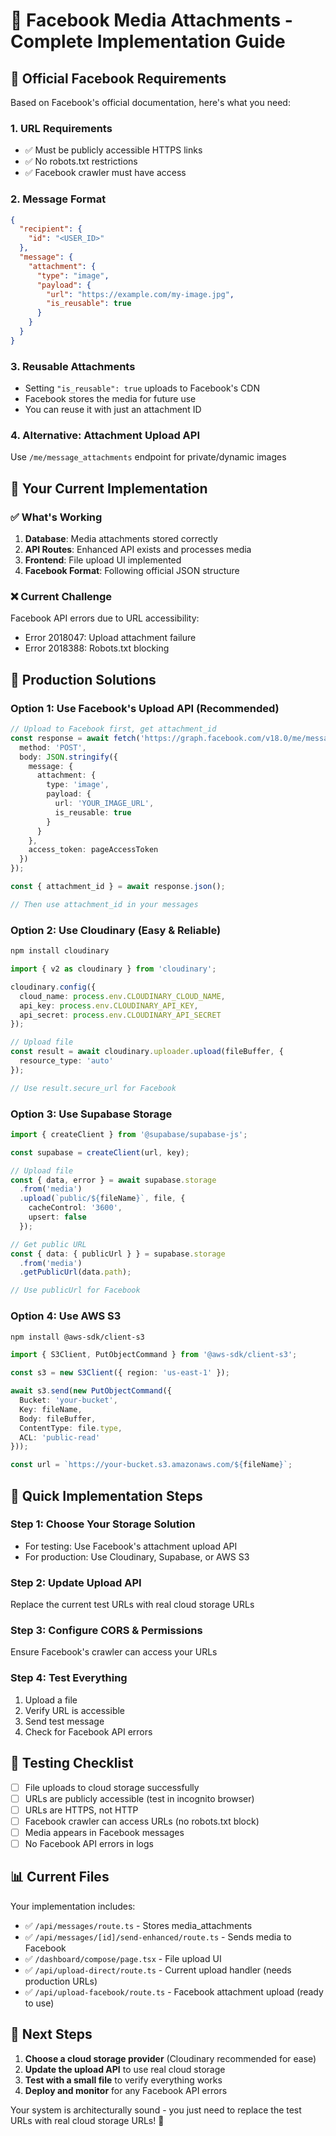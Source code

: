 # 📸 Facebook Media Attachments - Complete Implementation Guide

## 🎯 **Official Facebook Requirements**

Based on Facebook's official documentation, here's what you need:

### **1. URL Requirements**
- ✅ Must be publicly accessible HTTPS links
- ✅ No robots.txt restrictions
- ✅ Facebook crawler must have access

### **2. Message Format**
```json
{
  "recipient": {
    "id": "<USER_ID>"
  },
  "message": {
    "attachment": {
      "type": "image",
      "payload": {
        "url": "https://example.com/my-image.jpg",
        "is_reusable": true
      }
    }
  }
}
```

### **3. Reusable Attachments**
- Setting `"is_reusable": true` uploads to Facebook's CDN
- Facebook stores the media for future use
- You can reuse it with just an attachment ID

### **4. Alternative: Attachment Upload API**
Use `/me/message_attachments` endpoint for private/dynamic images

## 🚀 **Your Current Implementation**

### **✅ What's Working**
1. **Database**: Media attachments stored correctly
2. **API Routes**: Enhanced API exists and processes media
3. **Frontend**: File upload UI implemented
4. **Facebook Format**: Following official JSON structure

### **❌ Current Challenge**
Facebook API errors due to URL accessibility:
- Error 2018047: Upload attachment failure
- Error 2018388: Robots.txt blocking

## 🔧 **Production Solutions**

### **Option 1: Use Facebook's Upload API (Recommended)**
```typescript
// Upload to Facebook first, get attachment_id
const response = await fetch('https://graph.facebook.com/v18.0/me/message_attachments', {
  method: 'POST',
  body: JSON.stringify({
    message: {
      attachment: {
        type: 'image',
        payload: {
          url: 'YOUR_IMAGE_URL',
          is_reusable: true
        }
      }
    },
    access_token: pageAccessToken
  })
});

const { attachment_id } = await response.json();

// Then use attachment_id in your messages
```

### **Option 2: Use Cloudinary (Easy & Reliable)**
```bash
npm install cloudinary
```

```typescript
import { v2 as cloudinary } from 'cloudinary';

cloudinary.config({
  cloud_name: process.env.CLOUDINARY_CLOUD_NAME,
  api_key: process.env.CLOUDINARY_API_KEY,
  api_secret: process.env.CLOUDINARY_API_SECRET
});

// Upload file
const result = await cloudinary.uploader.upload(fileBuffer, {
  resource_type: 'auto'
});

// Use result.secure_url for Facebook
```

### **Option 3: Use Supabase Storage**
```typescript
import { createClient } from '@supabase/supabase-js';

const supabase = createClient(url, key);

// Upload file
const { data, error } = await supabase.storage
  .from('media')
  .upload(`public/${fileName}`, file, {
    cacheControl: '3600',
    upsert: false
  });

// Get public URL
const { data: { publicUrl } } = supabase.storage
  .from('media')
  .getPublicUrl(data.path);

// Use publicUrl for Facebook
```

### **Option 4: Use AWS S3**
```bash
npm install @aws-sdk/client-s3
```

```typescript
import { S3Client, PutObjectCommand } from '@aws-sdk/client-s3';

const s3 = new S3Client({ region: 'us-east-1' });

await s3.send(new PutObjectCommand({
  Bucket: 'your-bucket',
  Key: fileName,
  Body: fileBuffer,
  ContentType: file.type,
  ACL: 'public-read'
}));

const url = `https://your-bucket.s3.amazonaws.com/${fileName}`;
```

## 🎯 **Quick Implementation Steps**

### **Step 1: Choose Your Storage Solution**
- For testing: Use Facebook's attachment upload API
- For production: Use Cloudinary, Supabase, or AWS S3

### **Step 2: Update Upload API**
Replace the current test URLs with real cloud storage URLs

### **Step 3: Configure CORS & Permissions**
Ensure Facebook's crawler can access your URLs

### **Step 4: Test Everything**
1. Upload a file
2. Verify URL is accessible
3. Send test message
4. Check for Facebook API errors

## 🧪 **Testing Checklist**

- [ ] File uploads to cloud storage successfully
- [ ] URLs are publicly accessible (test in incognito browser)
- [ ] URLs are HTTPS, not HTTP
- [ ] Facebook crawler can access URLs (no robots.txt block)
- [ ] Media appears in Facebook messages
- [ ] No Facebook API errors in logs

## 📊 **Current Files**

Your implementation includes:
- ✅ `/api/messages/route.ts` - Stores media_attachments
- ✅ `/api/messages/[id]/send-enhanced/route.ts` - Sends media to Facebook
- ✅ `/dashboard/compose/page.tsx` - File upload UI
- ✅ `/api/upload-direct/route.ts` - Current upload handler (needs production URLs)
- ✅ `/api/upload-facebook/route.ts` - Facebook attachment upload (ready to use)

## 🎉 **Next Steps**

1. **Choose a cloud storage provider** (Cloudinary recommended for ease)
2. **Update the upload API** to use real cloud storage
3. **Test with a small file** to verify everything works
4. **Deploy and monitor** for any Facebook API errors

Your system is architecturally sound - you just need to replace the test URLs with real cloud storage URLs! 🚀
